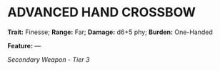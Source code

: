﻿# ADVANCED HAND CROSSBOW

**Trait:** Finesse; **Range:** Far; **Damage:** d6+5 phy; **Burden:** One-Handed

**Feature:** —

*Secondary Weapon - Tier 3*

